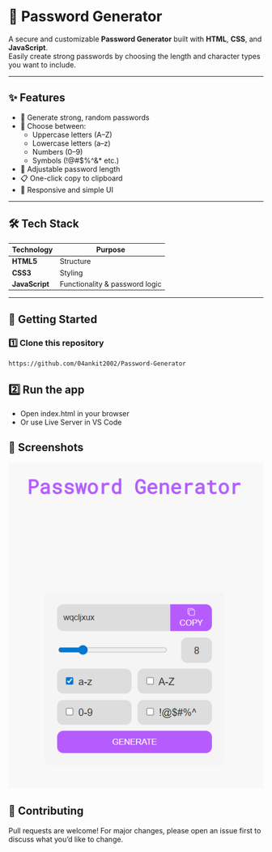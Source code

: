 # 🔑 Password Generator

A secure and customizable **Password Generator** built with **HTML**, **CSS**, and **JavaScript**.  
Easily create strong passwords by choosing the length and character types you want to include.  

---

## ✨ Features
- 🔐 Generate strong, random passwords  
- 🔡 Choose between:
  - Uppercase letters (A–Z)  
  - Lowercase letters (a–z)  
  - Numbers (0–9)  
  - Symbols (!@#$%^&* etc.)  
- 📏 Adjustable password length  
- 📋 One-click copy to clipboard  
- 📱 Responsive and simple UI  

---

## 🛠 Tech Stack
| Technology | Purpose |
|------------|---------|
| **HTML5**  | Structure |
| **CSS3**   | Styling |
| **JavaScript** | Functionality & password logic |

---

## 🚀 Getting Started

### 1️⃣ Clone this repository
```bash
https://github.com/04ankit2002/Password-Generator
```
## 2️⃣ Run the app
  - Open index.html in your browser
  - Or use Live Server in VS Code

## 📸 Screenshots

![image alt](image.png)

## 🤝 Contributing
Pull requests are welcome! For major changes, please open an issue first to discuss what you’d like to change.
